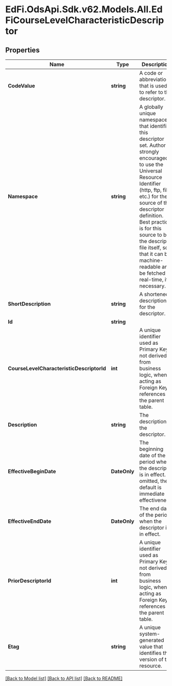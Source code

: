 # EdFi.OdsApi.Sdk.v62.Models.All.EdFiCourseLevelCharacteristicDescriptor

## Properties

Name | Type | Description | Notes
------------ | ------------- | ------------- | -------------
**CodeValue** | **string** | A code or abbreviation that is used to refer to the descriptor. | 
**Namespace** | **string** | A globally unique namespace that identifies this descriptor set. Author is strongly encouraged to use the Universal Resource Identifier (http, ftp, file, etc.) for the source of the descriptor definition. Best practice is for this source to be the descriptor file itself, so that it can be machine-readable and be fetched in real-time, if necessary. | 
**ShortDescription** | **string** | A shortened description for the descriptor. | 
**Id** | **string** |  | [optional] 
**CourseLevelCharacteristicDescriptorId** | **int** | A unique identifier used as Primary Key, not derived from business logic, when acting as Foreign Key, references the parent table. | [optional] 
**Description** | **string** | The description of the descriptor. | [optional] 
**EffectiveBeginDate** | **DateOnly** | The beginning date of the period when the descriptor is in effect. If omitted, the default is immediate effectiveness. | [optional] 
**EffectiveEndDate** | **DateOnly** | The end date of the period when the descriptor is in effect. | [optional] 
**PriorDescriptorId** | **int** | A unique identifier used as Primary Key, not derived from business logic, when acting as Foreign Key, references the parent table. | [optional] 
**Etag** | **string** | A unique system-generated value that identifies the version of the resource. | [optional] 

[[Back to Model list]](../../README.md#documentation-for-models) [[Back to API list]](../../README.md#documentation-for-api-endpoints) [[Back to README]](../../README.md)

